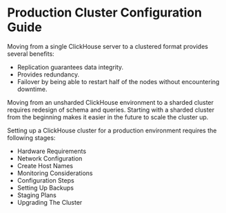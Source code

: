 # Production Cluster Configuration Guide



Moving from a single ClickHouse server to a clustered format provides several benefits:

* Replication guarantees data integrity.
* Provides redundancy.
* Failover by being able to restart half of the nodes without encountering downtime.

Moving from an unsharded ClickHouse environment to a sharded cluster requires redesign of schema and queries. Starting with a sharded cluster from the beginning makes it easier in the future to scale the cluster up.

Setting up a ClickHouse cluster for a production environment requires the following stages:

* Hardware Requirements
* Network Configuration
* Create Host Names
* Monitoring Considerations
* Configuration Steps
* Setting Up Backups
* Staging Plans
* Upgrading The Cluster

